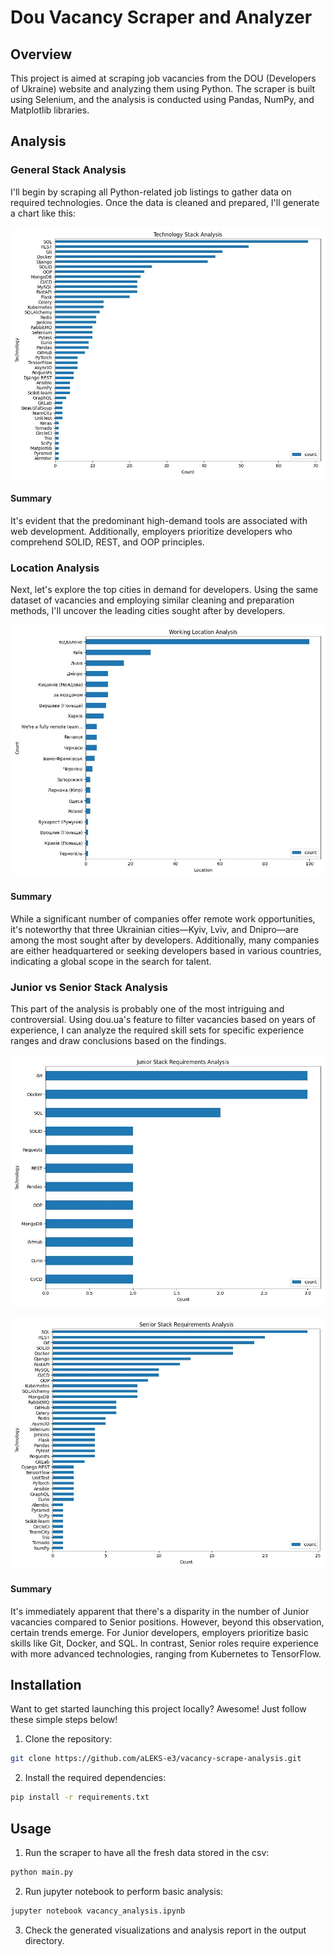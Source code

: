 # Dou Vacancy Scraper and Analyzer

## Overview
This project is aimed at scraping job vacancies from the DOU (Developers of Ukraine) website and analyzing them using Python. The scraper is built using Selenium, and the analysis is conducted using Pandas, NumPy, and Matplotlib libraries.

## Analysis
### General Stack Analysis
I'll begin by scraping all Python-related job listings to gather data on required technologies. Once the data is cleaned and prepared, I'll generate a chart like this:

![Stack Analysis](/analysis/plots/2024-05-10-stack-analysis.jpg)

#### Summary
It's evident that the predominant high-demand tools are associated with web development. Additionally, employers prioritize developers who comprehend SOLID, REST, and OOP principles.

### Location Analysis
Next, let's explore the top cities in demand for developers. Using the same dataset of vacancies and employing similar cleaning and preparation methods, I'll uncover the leading cities sought after by developers.

![Location Analysis](/analysis/plots/2024-05-10-location-analysis.jpg)

#### Summary
While a significant number of companies offer remote work opportunities, it's noteworthy that three Ukrainian cities—Kyiv, Lviv, and Dnipro—are among the most sought after by developers. Additionally, many companies are either headquartered or seeking developers based in various countries, indicating a global scope in the search for talent.

### Junior vs Senior Stack Analysis
This part of the analysis is probably one of the most intriguing and controversial. Using dou.ua's feature to filter vacancies based on years of experience, I can analyze the required skill sets for specific experience ranges and draw conclusions based on the findings.

![Junior Stack Analysis](/analysis/plots/2024-05-10-junior-stack-analysis.jpg)

![Senior Stack Analysis](/analysis/plots/2024-05-10-senior-stack-analysis.jpg)

#### Summary

It's immediately apparent that there's a disparity in the number of Junior vacancies compared to Senior positions. However, beyond this observation, certain trends emerge. For Junior developers, employers prioritize basic skills like Git, Docker, and SQL. In contrast, Senior roles require experience with more advanced technologies, ranging from Kubernetes to TensorFlow.

## Installation
Want to get started launching this project locally? Awesome! Just follow these simple steps below!

1. Clone the repository:
```bash
git clone https://github.com/aLEKS-e3/vacancy-scrape-analysis.git
```
2. Install the required dependencies:
```bash
pip install -r requirements.txt
```

## Usage

1. Run the scraper to have all the fresh data stored in the csv:
```bash
python main.py
```
2. Run jupyter notebook to perform basic analysis:
```bash
jupyter notebook vacancy_analysis.ipynb 
```
3. Check the generated visualizations and analysis report in the output directory.
